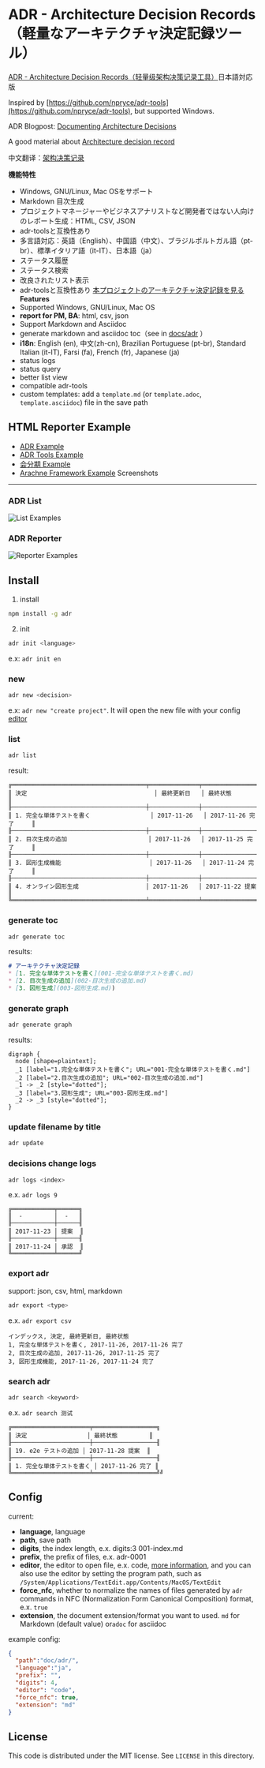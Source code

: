 ADR - Architecture Decision Records（軽量なアーキテクチャ決定記録ツール）
===

[ADR - Architecture Decision Records（轻量级架构决策记录工具）](https://github.com/phodal/adr)日本語対応版

Inspired by [https://github.com/npryce/adr-tools](https://github.com/npryce/adr-tools), but supported Windows.

ADR Blogpost: [Documenting Architecture Decisions](http://thinkrelevance.com/blog/2011/11/15/documenting-architecture-decisions)

A good material about [Architecture decision record](https://github.com/joelparkerhenderson/architecture_decision_record)

中文翻译：[架构决策记录](https://www.phodal.com/blog/documenting-architecture-decisions/)


**機能特性**
- Windows, GNU/Linux, Mac OSをサポート
- Markdown 目次生成
- プロジェクトマネージャーやビジネスアナリストなど開発者ではない人向けのレポート生成：HTML, CSV, JSON
- adr-toolsと互換性あり
- 多言語対応：英語（English）、中国語（中文）、ブラジルポルトガル語（pt-br）、標準イタリア語（it-IT）、日本語（ja）
- ステータス履歴
- ステータス検索
- 改良されたリスト表示
- adr-toolsと互換性あり
  [本プロジェクトのアーキテクチャ決定記録を見る](/docs/adr)
  **Features**
- Supported Windows, GNU/Linux, Mac OS
- **report for PM, BA**: html, csv, json
- Support Markdown and Asciidoc
- generate markdown and asciidoc toc（see in [docs/adr](/docs/adr) ）
- **i18n**: English (en), 中文(zh-cn), Brazilian Portuguese (pt-br), Standard Italian (it-IT), Farsi (fa), French (fr), Japanese (ja)
- status logs
- status query
- better list view
- compatible adr-tools
- custom templates: add a `template.md` (or `template.adoc`, `template.asciidoc`) file in the save path
## HTML Reporter Example
- [ADR Example](https://phodal.github.io/adr/examples/export-1.html)
- [ADR Tools Example](https://phodal.github.io/adr/examples/export-3.html)
- [会分期 Example](https://phodal.github.io/adr/examples/export-2.html)
- [Arachne Framework Example](https://phodal.github.io/adr/examples/export-4.html)
  Screenshots
---
### ADR List
![List Examples](docs/list-example.png)
### ADR Reporter
![Reporter Examples](docs/reporter-example.png)
## Install
1. install
```bash
npm install -g adr
```
2. init
```bash
adr init <language>
```
e.x: ``adr init en``
### new
```bash
adr new <decision>
```
e.x: ``adr new "create project"``. It will open the new file with your config [editor](#config)
### list
```bash
adr list
```
result:

```
╔══════════════════════════════════════╤══════════════╤═══════════════════╗
║ 決定                                    │ 最終更新日   │ 最終状態            ║
╟──────────────────────────────────────┼──────────────┼───────────────────╢
║ 1. 完全な単体テストを書く                 │ 2017-11-26   │ 2017-11-26 完了     ║
╟──────────────────────────────────────┼──────────────┼───────────────────╢
║ 2. 目次生成の追加                       │ 2017-11-26   │ 2017-11-25 完了     ║
╟──────────────────────────────────────┼──────────────┼───────────────────╢
║ 3. 図形生成機能                         │ 2017-11-26   │ 2017-11-24 完了     ║
╟──────────────────────────────────────┼──────────────┼───────────────────╢
║ 4. オンライン図形生成                   │ 2017-11-26   │ 2017-11-22 提案     ║
╚══════════════════════════════════════╧══════════════╧═══════════════════╝╝
```

### generate toc

```bash
adr generate toc
```

results:

```markdown
# アーキテクチャ決定記録
* [1. 完全な単体テストを書く](001-完全な単体テストを書く.md)
* [2. 目次生成の追加](002-目次生成の追加.md)
* [3. 図形生成](003-図形生成.md))
```

### generate graph

```sh
adr generate graph
```

results:

```
digraph {
  node [shape=plaintext];
  _1 [label="1.完全な単体テストを書く"; URL="001-完全な単体テストを書く.md"]
  _2 [label="2.目次生成の追加"; URL="002-目次生成の追加.md"]
  _1 -> _2 [style="dotted"];
  _3 [label="3.図形生成"; URL="003-図形生成.md"]
  _2 -> _3 [style="dotted"];
}
```

### update filename by title

```bash
adr update
```

### decisions change logs

```bash
adr logs <index>
```

e.x. ``adr logs 9``

```
╔════════════╤══════╗
║  -         │  -   ║
╟────────────┼──────╢
║ 2017-11-23 │ 提案  ║
╟────────────┼──────╢
║ 2017-11-24 │ 承認  ║
╚════════════╧══════╝
```

### export adr

support: json, csv, html, markdown

```bash
adr export <type>
```

e.x. ``adr export csv``

```
インデックス, 決定, 最終更新日, 最終状態
1, 完全な単体テストを書く, 2017-11-26, 2017-11-26 完了
2, 目次生成の追加, 2017-11-26, 2017-11-25 完了
3, 図形生成機能, 2017-11-26, 2017-11-24 完了
```

### search adr

```bash
adr search <keyword>
```

e.x. ``adr search 测试``

```
╔══════════════════════╤══════════════════╗
║ 決定                 │ 最終状態         ║
╟──────────────────────┼──────────────────╢
║ 19. e2e テストの追加 │ 2017-11-28 提案  ║
╟──────────────────────┼──────────────────╢
║ 1. 完全な単体テストを書く │ 2017-11-26 完了 ║
╚══════════════════════╧══════════════════╝╝
```

Config
---

current:

- **language**, language
- **path**, save path
- **digits**, the index length, e.x. digits:3 001-index.md
- **prefix**, the prefix of files, e.x. adr-0001
- **editor**, the editor to open file, e.x. code, [more information](https://github.com/lahmatiy/open-in-editor#editor), and you can also use the editor by setting the program path, such as `/System/Applications/TextEdit.app/Contents/MacOS/TextEdit`
- **force_nfc**, whether to normalize the names of files generated by `adr` commands in NFC (Normalization Form Canonical Composition) format, e.x. `true`
- **extension**, the document extension/format you want to used. `md` for Markdown (default value) or`adoc` for asciidoc

example config:

```json
{
  "path":"doc/adr/",
  "language":"ja",
  "prefix": "",
  "digits": 4,
  "editor": "code",
  "force_nfc": true,
  "extension": "md"
}
```

License
---


This code is distributed under the MIT license. See `LICENSE` in this directory.
